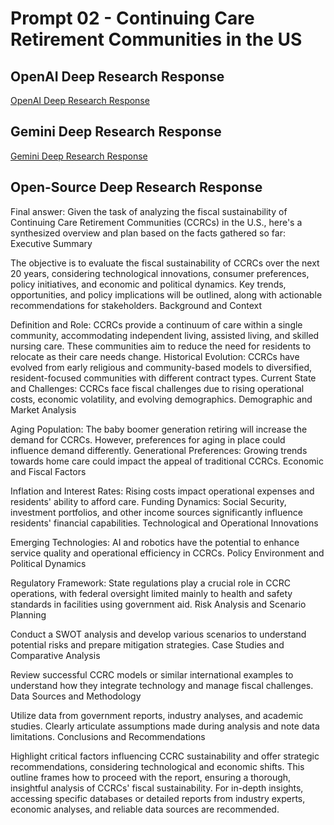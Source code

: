# Prompt 02 - Continuing Care Retirement Communities in the US

## OpenAI Deep Research Response

[OpenAI Deep Research Response](https://chatgpt.com/share/67a81879-4ee4-8013-af83-34df67e16421)

## Gemini Deep Research Response

[Gemini Deep Research Response](https://docs.google.com/document/d/1MvG1pGy3srwEreoqpWOmId5lgVlB76y-ygqc3mJ3IZ8/edit?usp=sharing)

## Open-Source Deep Research Response

Final answer:
Given the task of analyzing the fiscal sustainability of Continuing Care Retirement Communities (CCRCs) in the U.S., here's a synthesized overview and plan based on the facts gathered so far:
Executive Summary

The objective is to evaluate the fiscal sustainability of CCRCs over the next 20 years, considering technological innovations, consumer preferences, policy initiatives, and economic and political dynamics. Key trends, opportunities, and policy implications will be outlined, along with actionable recommendations for stakeholders.
Background and Context

Definition and Role: CCRCs provide a continuum of care within a single community, accommodating independent living, assisted living, and skilled nursing care. These communities aim to reduce the need for residents to relocate as their care needs change.
Historical Evolution: CCRCs have evolved from early religious and community-based models to diversified, resident-focused communities with different contract types.
Current State and Challenges: CCRCs face fiscal challenges due to rising operational costs, economic volatility, and evolving demographics.
Demographic and Market Analysis

Aging Population: The baby boomer generation retiring will increase the demand for CCRCs. However, preferences for aging in place could influence demand differently.
Generational Preferences: Growing trends towards home care could impact the appeal of traditional CCRCs.
Economic and Fiscal Factors

Inflation and Interest Rates: Rising costs impact operational expenses and residents' ability to afford care.
Funding Dynamics: Social Security, investment portfolios, and other income sources significantly influence residents' financial capabilities.
Technological and Operational Innovations

Emerging Technologies: AI and robotics have the potential to enhance service quality and operational efficiency in CCRCs.
Policy Environment and Political Dynamics

Regulatory Framework: State regulations play a crucial role in CCRC operations, with federal oversight limited mainly to health and safety standards in facilities using government aid.
Risk Analysis and Scenario Planning

Conduct a SWOT analysis and develop various scenarios to understand potential risks and prepare mitigation strategies.
Case Studies and Comparative Analysis

Review successful CCRC models or similar international examples to understand how they integrate technology and manage fiscal challenges.
Data Sources and Methodology

Utilize data from government reports, industry analyses, and academic studies. Clearly articulate assumptions made during analysis and note data limitations.
Conclusions and Recommendations

Highlight critical factors influencing CCRC sustainability and offer strategic recommendations, considering technological and economic shifts.
This outline frames how to proceed with the report, ensuring a thorough, insightful analysis of CCRCs' fiscal sustainability. For in-depth insights, accessing specific databases or detailed reports from industry experts, economic analyses, and reliable data sources are recommended.
